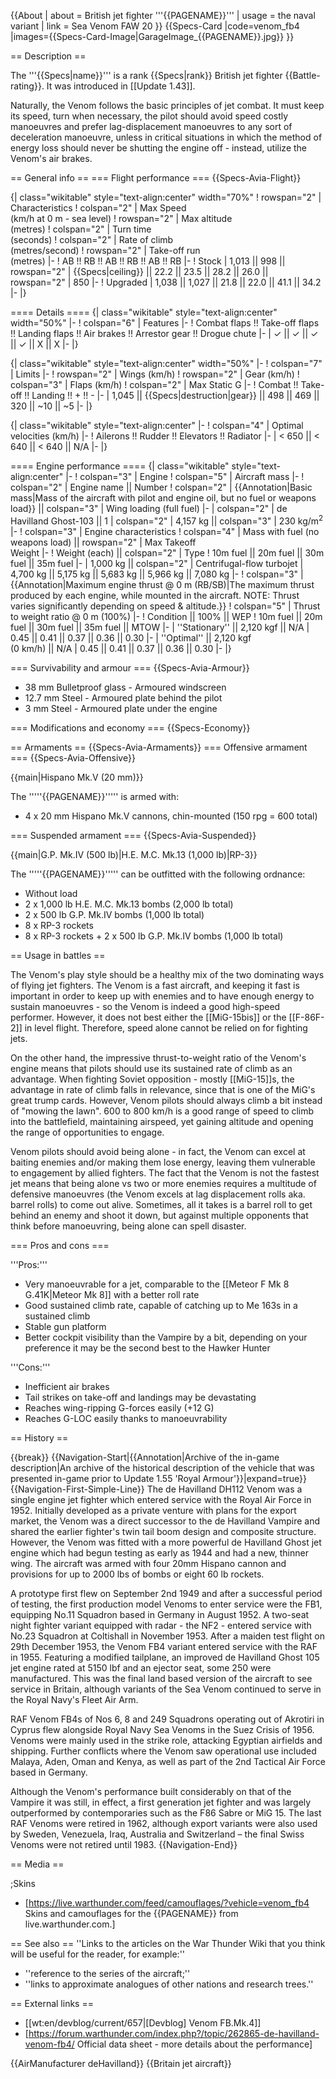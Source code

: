 {{About
| about = British jet fighter '''{{PAGENAME}}'''
| usage = the naval variant
| link = Sea Venom FAW 20
}}
{{Specs-Card
|code=venom_fb4
|images={{Specs-Card-Image|GarageImage_{{PAGENAME}}.jpg}}
}}

== Description ==

<!-- ''In the description, the first part should be about the history of and the creation and combat usage of the aircraft, as well as its key features. In the second part, tell the reader about the aircraft in the game. Insert a screenshot of the vehicle, so that if the novice player does not remember the vehicle by name, he will immediately understand what kind of vehicle the article is talking about.'' -->

The '''{{Specs|name}}''' is a rank {{Specs|rank}} British jet fighter {{Battle-rating}}. It was introduced in [[Update 1.43]].

Naturally, the Venom follows the basic principles of jet combat. It must keep its speed, turn when necessary, the pilot should avoid speed costly manoeuvres and prefer lag-displacement manoeuvres to any sort of deceleration manoeuvre, unless in critical situations in which the method of energy loss should never be shutting the engine off - instead, utilize the Venom's air brakes.

== General info ==
=== Flight performance ===
{{Specs-Avia-Flight}}

<!-- ''Describe how the aircraft behaves in the air. Speed, manoeuvrability, acceleration and allowable loads - these are the most important characteristics of the vehicle.'' -->

{| class="wikitable" style="text-align:center" width="70%"
! rowspan="2" | Characteristics
! colspan="2" | Max Speed<br>(km/h at 0 m - sea level)
! rowspan="2" | Max altitude<br>(metres)
! colspan="2" | Turn time<br>(seconds)
! colspan="2" | Rate of climb<br>(metres/second)
! rowspan="2" | Take-off run<br>(metres)
|-
! AB !! RB !! AB !! RB !! AB !! RB
|-
! Stock
| 1,013 || 998 || rowspan="2" | {{Specs|ceiling}} || 22.2 || 23.5 || 28.2 || 26.0 || rowspan="2" | 850
|-
! Upgraded
| 1,038 || 1,027 || 21.8 || 22.0 || 41.1 || 34.2
|-
|}

==== Details ====
{| class="wikitable" style="text-align:center" width="50%"
|-
! colspan="6" | Features
|-
! Combat flaps !! Take-off flaps !! Landing flaps !! Air brakes !! Arrestor gear !! Drogue chute
|-
| ✓ || ✓ || ✓ || ✓ || X || X <!-- ✓ -->
|-
|}

{| class="wikitable" style="text-align:center" width="50%"
|-
! colspan="7" | Limits
|-
! rowspan="2" | Wings (km/h)
! rowspan="2" | Gear (km/h)
! colspan="3" | Flaps (km/h)
! colspan="2" | Max Static G
|-
! Combat !! Take-off !! Landing !! + !! -
|-
| 1,045 <!-- {{Specs|destruction|body}} --> || {{Specs|destruction|gear}} || 498 || 469 || 320 || ~10 || ~5
|-
|}

{| class="wikitable" style="text-align:center"
|-
! colspan="4" | Optimal velocities (km/h)
|-
! Ailerons !! Rudder !! Elevators !! Radiator
|-
| < 650 || < 640 || < 640 || N/A
|-
|}

==== Engine performance ====
{| class="wikitable" style="text-align:center"
|-
! colspan="3" | Engine
! colspan="5" | Aircraft mass
|-
! colspan="2" | Engine name || Number
! colspan="2" | {{Annotation|Basic mass|Mass of the aircraft with pilot and engine oil, but no fuel or weapons load}} || colspan="3" | Wing loading (full fuel)
|-
| colspan="2" | de Havilland Ghost-103 || 1
| colspan="2" | 4,157 kg || colspan="3" | 230 kg/m<sup>2</sup>
|-
! colspan="3" | Engine characteristics
! colspan="4" | Mass with fuel (no weapons load) || rowspan="2" | Max Takeoff<br>Weight
|-
! Weight (each) || colspan="2" | Type
! 10m fuel || 20m fuel || 30m fuel || 35m fuel
|-
| 1,000 kg || colspan="2" | Centrifugal-flow turbojet
| 4,700 kg || 5,175 kg || 5,683 kg || 5,966 kg || 7,080 kg
|-
! colspan="3" | {{Annotation|Maximum engine thrust @ 0 m (RB/SB)|The maximum thrust produced by each engine, while mounted in the aircraft. NOTE: Thrust varies significantly depending on speed & altitude.}}
! colspan="5" | Thrust to weight ratio @ 0 m (100%)
|-
! Condition || 100% || WEP
! 10m fuel || 20m fuel || 30m fuel || 35m fuel || MTOW
|-
| ''Stationary'' || 2,120 kgf || N/A
| 0.45 || 0.41 || 0.37 || 0.36 || 0.30
|-
| ''Optimal'' || 2,120 kgf<br>(0 km/h) || N/A
| 0.45 || 0.41 || 0.37 || 0.36 || 0.30
|-
|}

=== Survivability and armour ===
{{Specs-Avia-Armour}}

<!-- ''Examine the survivability of the aircraft. Note how vulnerable the structure is and how secure the pilot is, whether the fuel tanks are armoured, etc. Describe the armour, if there is any, and also mention the vulnerability of other critical aircraft systems.'' -->

- 38 mm Bulletproof glass - Armoured windscreen
- 12.7 mm Steel - Armoured plate behind the pilot
- 3 mm Steel - Armoured plate under the engine

=== Modifications and economy ===
{{Specs-Economy}}

== Armaments ==
{{Specs-Avia-Armaments}}
=== Offensive armament ===
{{Specs-Avia-Offensive}}

<!-- ''Describe the offensive armament of the aircraft, if any. Describe how effective the cannons and machine guns are in a battle, and also what belts or drums are better to use. If there is no offensive weaponry, delete this subsection.'' -->

{{main|Hispano Mk.V (20 mm)}}

The '''''{{PAGENAME}}''''' is armed with:

- 4 x 20 mm Hispano Mk.V cannons, chin-mounted (150 rpg = 600 total)

=== Suspended armament ===
{{Specs-Avia-Suspended}}

<!-- ''Describe the aircraft's suspended armament: additional cannons under the wings, bombs, rockets and torpedoes. This section is especially important for bombers and attackers. If there is no suspended weaponry remove this subsection.'' -->

{{main|G.P. Mk.IV (500 lb)|H.E. M.C. Mk.13 (1,000 lb)|RP-3}}

The '''''{{PAGENAME}}''''' can be outfitted with the following ordnance:

- Without load
- 2 x 1,000 lb H.E. M.C. Mk.13 bombs (2,000 lb total)
- 2 x 500 lb G.P. Mk.IV bombs (1,000 lb total)
- 8 x RP-3 rockets
- 8 x RP-3 rockets + 2 x 500 lb G.P. Mk.IV bombs (1,000 lb total)

== Usage in battles ==

<!-- ''Describe the tactics of playing in the aircraft, the features of using aircraft in a team and advice on tactics. Refrain from creating a "guide" - do not impose a single point of view, but instead, give the reader food for thought. Examine the most dangerous enemies and give recommendations on fighting them. If necessary, note the specifics of the game in different modes (AB, RB, SB).'' -->

The Venom's play style should be a healthy mix of the two dominating ways of flying jet fighters. The Venom is a fast aircraft, and keeping it fast is important in order to keep up with enemies and to have enough energy to sustain manoeuvres - so the Venom is indeed a good high-speed performer. However, it does not best either the [[MiG-15bis]] or the [[F-86F-2]] in level flight. Therefore, speed alone cannot be relied on for fighting jets.

On the other hand, the impressive thrust-to-weight ratio of the Venom's engine means that pilots should use its sustained rate of climb as an advantage. When fighting Soviet opposition - mostly [[MiG-15]]s, the advantage in rate of climb falls in relevance, since that is one of the MiG's great trump cards. However, Venom pilots should always climb a bit instead of "mowing the lawn". 600 to 800 km/h is a good range of speed to climb into the battlefield, maintaining airspeed, yet gaining altitude and opening the range of opportunities to engage.

Venom pilots should avoid being alone - in fact, the Venom can excel at baiting enemies and/or making them lose energy, leaving them vulnerable to engagement by allied fighters. The fact that the Venom is not the fastest jet means that being alone vs two or more enemies requires a multitude of defensive manoeuvres (the Venom excels at lag displacement rolls aka. barrel rolls) to come out alive. Sometimes, all it takes is a barrel roll to get behind an enemy and shoot it down, but against multiple opponents that think before manoeuvring, being alone can spell disaster.

=== Pros and cons ===

<!-- ''Summarise and briefly evaluate the vehicle in terms of its characteristics and combat effectiveness. Mark its pros and cons in the bulleted list. Try not to use more than 6 points for each of the characteristics. Avoid using categorical definitions such as "bad", "good" and the like - use substitutions with softer forms such as "inadequate" and "effective".'' -->

'''Pros:'''

- Very manoeuvrable for a jet, comparable to the [[Meteor F Mk 8 G.41K|Meteor Mk 8]] with a better roll rate
- Good sustained climb rate, capable of catching up to Me 163s in a sustained climb
- Stable gun platform
- Better cockpit visibility than the Vampire by a bit, depending on your preference it may be the second best to the Hawker Hunter

'''Cons:'''

- Inefficient air brakes
- Tail strikes on take-off and landings may be devastating
- Reaches wing-ripping G-forces easily (+12 G)
- Reaches G-LOC easily thanks to manoeuvrability

== History ==

<!-- ''Describe the history of the creation and combat usage of the aircraft in more detail than in the introduction. If the historical reference turns out to be too long, take it to a separate article, taking a link to the article about the vehicle and adding a block "/History" (example: <nowiki>https://wiki.warthunder.com/(Vehicle-name)/History</nowiki>) and add a link to it here using the <code>main</code> template. Be sure to reference text and sources by using <code><nowiki><ref></ref></nowiki></code>, as well as adding them at the end of the article with <code><nowiki><references /></nowiki></code>. This section may also include the vehicle's dev blog entry (if applicable) and the in-game encyclopedia description (under <code><nowiki>=== In-game description ===</nowiki></code>, also if applicable).'' -->

{{break}}
{{Navigation-Start|{{Annotation|Archive of the in-game description|An archive of the historical description of the vehicle that was presented in-game prior to Update 1.55 'Royal Armour'}}|expand=true}}
{{Navigation-First-Simple-Line}}
The de Havilland DH112 Venom was a single engine jet fighter which entered service with the Royal Air Force in 1952. Initially developed as a private venture with plans for the export market, the Venom was a direct successor to the de Havilland Vampire and shared the earlier fighter's twin tail boom design and composite structure. However, the Venom was fitted with a more powerful de Havilland Ghost jet engine which had begun testing as early as 1944 and had a new, thinner wing. The aircraft was armed with four 20mm Hispano cannon and provisions for up to 2000 lbs of bombs or eight 60 lb rockets.

A prototype first flew on September 2nd 1949 and after a successful period of testing, the first production model Venoms to enter service were the FB1, equipping No.11 Squadron based in Germany in August 1952. A two-seat night fighter variant equipped with radar - the NF2 - entered service with No.23 Squadron at Coltishall in November 1953. After a maiden test flight on 29th December 1953, the Venom FB4 variant entered service with the RAF in 1955. Featuring a modified tailplane, an improved de Havilland Ghost 105 jet engine rated at 5150 lbf and an ejector seat, some 250 were manufactured. This was the final land based version of the aircraft to see service in Britain, although variants of the Sea Venom continued to serve in the Royal Navy's Fleet Air Arm.

RAF Venom FB4s of Nos 6, 8 and 249 Squadrons operating out of Akrotiri in Cyprus flew alongside Royal Navy Sea Venoms in the Suez Crisis of 1956. Venoms were mainly used in the strike role, attacking Egyptian airfields and shipping. Further conflicts where the Venom saw operational use included Malaya, Aden, Oman and Kenya, as well as part of the 2nd Tactical Air Force based in Germany.

Although the Venom's performance built considerably on that of the Vampire it was still, in effect, a first generation jet fighter and was largely outperformed by contemporaries such as the F86 Sabre or MiG 15. The last RAF Venoms were retired in 1962, although export variants were also used by Sweden, Venezuela, Iraq, Australia and Switzerland – the final Swiss Venoms were not retired until 1983.
{{Navigation-End}}

== Media ==

<!-- ''Excellent additions to the article would be video guides, screenshots from the game, and photos.'' -->

;Skins

- [https://live.warthunder.com/feed/camouflages/?vehicle=venom_fb4 Skins and camouflages for the {{PAGENAME}} from live.warthunder.com.]

== See also ==
''Links to the articles on the War Thunder Wiki that you think will be useful for the reader, for example:''

- ''reference to the series of the aircraft;''
- ''links to approximate analogues of other nations and research trees.''

== External links ==

<!-- ''Paste links to sources and external resources, such as:''
* ''topic on the official game forum;''
* ''other literature.'' -->

- [[wt:en/devblog/current/657|[Devblog] Venom FB.Mk.4]]
- [https://forum.warthunder.com/index.php?/topic/262865-de-havilland-venom-fb4/ Official data sheet - more details about the performance]

{{AirManufacturer deHavilland}}
{{Britain jet aircraft}}
